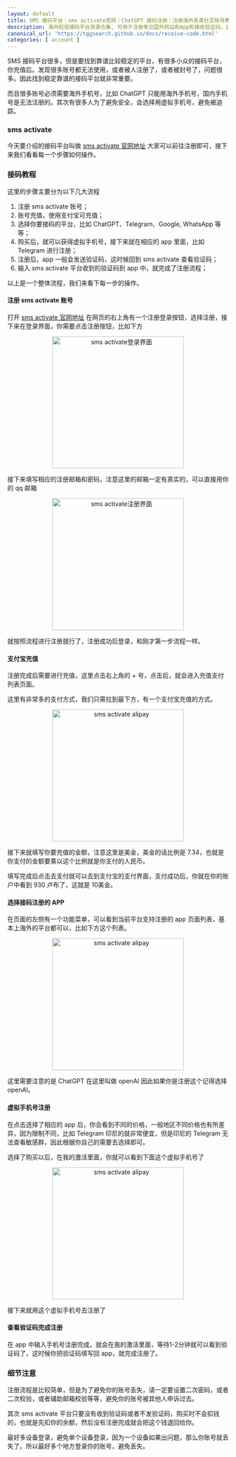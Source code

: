```yaml
---
layout: default
title: SMS 接码平台｜sms activate官网｜ChatGPT 接码注册｜注册海外各类社交账号教程
description: 海外短信接码平台资源合集, 可用于注册常见国外网站和App和接收验证码，比如sms-activate注册telegram，sms activate chatgpt，Google, WhatsApp， Amazon，Facebook， Instagram，Tinder，Twitter等。
canonical_url: 'https://tggsearch.github.io/docs/receive-code.html'
categories: [ account ]
---
```

SMS 接码平台很多，但是要找到靠谱比较稳定的平台，有很多小众的接码平台，你充值后。发现很多账号都无法使用，或者被人注册了，或者被封号了，问题很多。因此找到稳定靠谱的接码平台就非常重要。

而且很多账号必须需要海外手机号，比如 ChatGPT 只能用海外手机号，国内手机号是无法注册的。其次有很多人为了避免安全，会选择用虚拟手机号，避免被追踪。
### sms activate
今天要介绍的接码平台叫做 [sms activate 官网地址](./302.html?target=https://sms-activate.org/?ref=2821105) 大家可以前往注册即可，接下来我们看看每一个步骤如何操作。

### 接码教程
这里的步骤主要分为以下几大流程

1. 注册 sms activate 账号；
2. 账号充值，使用支付宝可充值；
3. 选择你要接码的平台，比如 ChatGPT、Telegram、Google, WhatsApp 等等；
4. 购买后，就可以获得虚拟手机号，接下来就在相应的 app 里面，比如 Telegram 进行注册；
5. 注册后，app 一般会发送验证码，这时候回到 sms activate 查看验证码；
6. 输入 sms activate 平台收到的验证码到 app 中，就完成了注册流程；

以上是一个整体流程，我们来看下每一步的操作。

#### 注册 sms activate 账号
打开  [sms activate 官网地址](./302.html?target=https://sms-activate.org/?ref=2821105) 
在网页的右上角有一个注册登录按钮，选择注册，接下来在登录界面，你需要点击注册按钮，比如下方

<div align=center>
    <img alt="sms activate登录界面" src="https://cdn.jsdelivr.net/gh/tggsearch/tggSearch.github.io/assets/img/receiver-code-register.webp" height=300px/>
</div>

接下来填写相应的注册邮箱和密码，注意这里的邮箱一定有真实的，可以直接用你的 qq 邮箱

<div align=center>
    <img alt="sms activate注册界面" src="https://cdn.jsdelivr.net/gh/tggsearch/tggSearch.github.io/assets/img/receiver-code-form.webp" height=300px/>
</div>

就按照流程进行注册就行了，注册成功后登录，和刚才第一步流程一样。

#### 支付宝充值
注册完成后需要进行充值，这里点击右上角的 + 号，点击后，就会进入充值支付列表页面。

这里有非常多的支付方式，我们只需拉到最下方，有一个支付宝充值的方式。

<div align=center>
    <img alt="sms activate alipay" src="https://cdn.jsdelivr.net/gh/tggsearch/tggSearch.github.io/assets/img/receiver-code-alipay.webp" height=300px/>
</div>

接下来就填写你要充值的金额，注意这里是美金，美金的话比例是 7.34，也就是你支付的金额要乘以这个比例就是你支付的人民币。

填写完成后点击去支付就可以去到支付宝的支付界面，支付成功后，你就在你的账户中看到 930 卢布了，这就是 10美金。

#### 选择接码注册的 APP
在页面的左侧有一个功能菜单，可以看到当前平台支持注册的 app 页面列表，基本上海外的平台都可以，比如下方这个列表。

<div align=center>
    <img alt="sms activate alipay" src="https://cdn.jsdelivr.net/gh/tggsearch/tggSearch.github.io/assets/img/receiver-code-app.webp" height=300px/>
</div>

这里需要注意的是 ChatGPT 在这里叫做 openAI 因此如果你是注册这个记得选择 openAI。

#### 虚拟手机号注册
在点击选择了相应的 app 后，你会看到不同的价格，一般地区不同价格也有所差异，因为限制不同，比如 Telegram 印尼的就非常便宜，但是印尼的 Telegram 无法查看敏感群，因此根据你自己的需要去选择即可。

选择了购买以后，在我的激活里面，你就可以看到下面这个虚拟手机号了

<div align=center>
    <img alt="sms activate alipay" src="https://cdn.jsdelivr.net/gh/tggsearch/tggSearch.github.io/assets/img/receiver-code-sms.webp" height=300px/>
</div>

接下来就用这个虚拟手机号去注册了

#### 查看验证码完成注册
在 app 中输入手机号注册完成，就会在我的激活里面，等待1-2分钟就可以看到验证码了，这时候你把验证码填写回 app，就完成注册了。

### 细节注意
注册流程是比较简单，但是为了避免你的账号丢失，请一定要设置二次密码，或者二次校验，或者辅助邮箱校验等等，避免你的账号被其他人申诉过去。

其次 sms activate 平台只要没有收到验证码或者不发验证码，购买时不会扣钱的，也就是先扣你的余额，然后没有注册完成就会把这个钱退回给你。

最好多设备登录，避免单个设备登录，因为一个设备如果出问题，那么你账号就丢失了。所以最好多个地方登录你的账号，避免丢失。